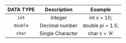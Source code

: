 

|   DATA TYPE     |   Description       |   Example       |
|:---------------:|:-------------------:|:---------------:|
| `int`           |    Integer          | int x = 10;     |
| `double`        |    Decimal number   | double pi = 1.5;|
| `char`          | Single Character    | char c = 'A'    |

